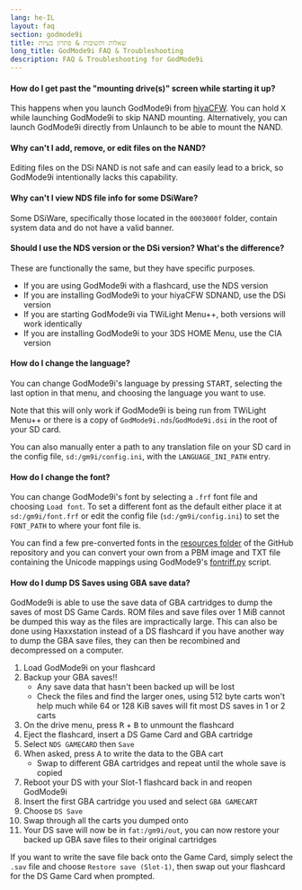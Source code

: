 ```yaml
---
lang: he-IL
layout: faq
section: godmode9i
title: שאלות ותשובות & פתרון בעיות
long_title: GodMode9i FAQ & Troubleshooting
description: FAQ & Troubleshooting for GodMode9i
---
```


#### How do I get past the "mounting drive(s)" screen while starting it up?
This happens when you launch GodMode9i from [hiyaCFW](../hiyacfw). You can hold <kbd class="face">X</kbd> while launching GodMode9i to skip NAND mounting. Alternatively, you can launch GodMode9i directly from Unlaunch to be able to mount the NAND.

#### Why can't I add, remove, or edit files on the NAND?
Editing files on the DSi NAND is not safe and can easily lead to a brick, so GodMode9i intentionally lacks this capability.

#### Why can't I view NDS file info for some DSiWare?
Some DSiWare, specifically those located in the `0003000f` folder, contain system data and do not have a valid banner.

#### Should I use the NDS version or the DSi version? What's the difference?
These are functionally the same, but they have specific purposes.
- If you are using GodMode9i with a flashcard, use the NDS version
- If you are installing GodMode9i to your hiyaCFW SDNAND, use the DSi version
- If you are starting GodMode9i via TWiLight Menu++, both versions will work identically
- If you are installing GodMode9i to your 3DS HOME Menu, use the CIA version

#### How do I change the language?
You can change GodMode9i's language by pressing <kbd>START</kbd>, selecting the last option in that menu, and choosing the language you want to use.

Note that this will only work if GodMode9i is being run from TWiLight Menu++ or there is a copy of `GodMode9i.nds`/`GodMode9i.dsi` in the root of your SD card.

You can also manually enter a path to any translation file on your SD card in the config file, `sd:/gm9i/config.ini`, with the `LANGUAGE_INI_PATH` entry.

#### How do I change the font?
You can change GodMode9i's font by selecting a `.frf` font file and choosing `Load font`. To set a different font as the default either place it at `sd:/gm9i/font.frf` or edit the config file (`sd:/gm9i/config.ini`) to set the `FONT_PATH` to where your font file is.

You can find a few pre-converted fonts in the [resources folder](https://github.com/DS-Homebrew/GodMode9i/tree/master/resources/fonts) of the GitHub repository and you can convert your own from a PBM image and TXT file containing the Unicode mappings using GodMode9's [fontriff.py](https://github.com/d0k3/GodMode9/blob/master/utils/fontriff.py) script.

#### How do I dump DS Saves using GBA save data?
GodMode9i is able to use the save data of GBA cartridges to dump the saves of most DS Game Cards. ROM files and save files over 1 MiB cannot be dumped this way as the files are impractically large. This can also be done using Haxxstation instead of a DS flashcard if you have another way to dump the GBA save files, they can then be recombined and decompressed on a computer.

1. Load GodMode9i on your flashcard
1. Backup your GBA saves!!
    - Any save data that hasn't been backed up will be lost
    - Check the files and find the larger ones, using 512 byte carts won't help much while 64 or 128 KiB saves will fit most DS saves in 1 or 2 carts
1. On the drive menu, press <kbd class="r">R</kbd> + <kbd class="face">B</kbd> to unmount the flashcard
1. Eject the flashcard, insert a DS Game Card and GBA cartridge
1. Select `NDS GAMECARD` then `Save`
1. When asked, press <kbd class="face">A</kbd> to write the data to the GBA cart
    - Swap to different GBA cartridges and repeat until the whole save is copied
1. Reboot your DS with your Slot-1 flashcard back in and reopen GodMode9i
1. Insert the first GBA cartridge you used and select `GBA GAMECART`
1. Choose `DS Save`
1. Swap through all the carts you dumped onto
1. Your DS save will now be in `fat:/gm9i/out`, you can now restore your backed up GBA save files to their original cartridges

If you want to write the save file back onto the Game Card, simply select the `.sav` file and choose `Restore save (Slot-1)`, then swap out your flashcard for the DS Game Card when prompted.

